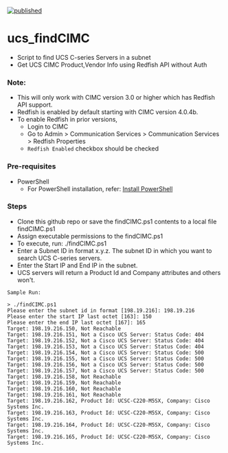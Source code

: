 [![published](https://static.production.devnetcloud.com/codeexchange/assets/images/devnet-published.svg)](https://developer.cisco.com/codeexchange/github/repo/sandkum5/ucs_findCIMC)

# ucs_findCIMC
- Script to find UCS C-series Servers in a subnet
- Get UCS CIMC Product,Vendor Info using Redfish API without Auth

### Note: 
- This will only work with CIMC version 3.0 or higher which has Redfish API support.
- Redfish is enabled by default starting with CIMC version 4.0.4b. 
- To enable Redfish in prior versions, 
  - Login to CIMC
  - Go to Admin > Communication Services > Communication Services > Redfish Properties 
  - `Redfish Enabled` checkbox should be checked

### Pre-requisites
- PowerShell
  - For PowerShell installation, refer: [Install PowerShell](https://docs.microsoft.com/en-us/powershell/scripting/install/installing-powershell?view=powershell-7.2)

### Steps
- Clone this github repo or save the findCIMC.ps1 contents to a local file findCIMC.ps1
- Assign executable permissions to the findCIMC.ps1
- To execute, run: ./findCIMC.ps1
- Enter a Subnet ID in format x.y.z. The subnet ID in which you want to search UCS C-series servers.
- Enter the Start IP and End IP in the subnet.
- UCS servers will return a Product Id and Company attributes and others won't.


`Sample Run:`

```
> ./findCIMC.ps1
Please enter the subnet id in format [198.19.216]: 198.19.216 
Please enter the start IP last octet [163]: 150
Please enter the end IP last octet [167]: 165
Target: 198.19.216.150, Not Reachable
Target: 198.19.216.151, Not a Cisco UCS Server: Status Code: 404
Target: 198.19.216.152, Not a Cisco UCS Server: Status Code: 404
Target: 198.19.216.153, Not a Cisco UCS Server: Status Code: 404
Target: 198.19.216.154, Not a Cisco UCS Server: Status Code: 500
Target: 198.19.216.155, Not a Cisco UCS Server: Status Code: 500
Target: 198.19.216.156, Not a Cisco UCS Server: Status Code: 500
Target: 198.19.216.157, Not a Cisco UCS Server: Status Code: 500
Target: 198.19.216.158, Not Reachable
Target: 198.19.216.159, Not Reachable
Target: 198.19.216.160, Not Reachable
Target: 198.19.216.161, Not Reachable
Target: 198.19.216.162, Product Id: UCSC-C220-M5SX, Company: Cisco Systems Inc.                                         
Target: 198.19.216.163, Product Id: UCSC-C220-M5SX, Company: Cisco Systems Inc.                                         
Target: 198.19.216.164, Product Id: UCSC-C220-M5SX, Company: Cisco Systems Inc.                                         
Target: 198.19.216.165, Product Id: UCSC-C220-M5SX, Company: Cisco Systems Inc.   
```
